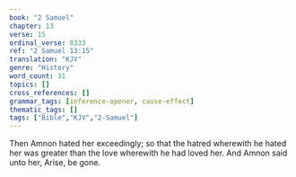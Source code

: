 ```yaml
---
book: "2 Samuel"
chapter: 13
verse: 15
ordinal_verse: 8333
ref: "2 Samuel 13:15"
translation: "KJV"
genre: "History"
word_count: 31
topics: []
cross_references: []
grammar_tags: [inference-opener, cause-effect]
thematic_tags: []
tags: ["Bible","KJV","2-Samuel"]
---
```

Then Amnon hated her exceedingly; so that the hatred wherewith he hated her was greater than the love wherewith he had loved her. And Amnon said unto her, Arise, be gone.
